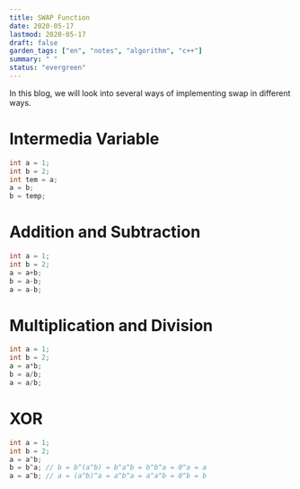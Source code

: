 ```yaml
---
title: SWAP Function
date: 2020-05-17
lastmod: 2020-05-17
draft: false
garden_tags: ["en", "notes", "algorithm", "c++"]
summary: " "
status: "evergreen"
---
```


In this blog, we will look into several ways of implementing swap in different ways.

# Intermedia Variable

```c++
int a = 1;
int b = 2;
int tem = a;
a = b;
b = temp;
```

# Addition and Subtraction

```C++
int a = 1;
int b = 2;
a = a+b;
b = a-b;
a = a-b;
```

# Multiplication and Division 

```C++
int a = 1;
int b = 2;
a = a*b;
b = a/b;
a = a/b;
```

# XOR

```C++
int a = 1; 
int b = 2;
a = a^b;
b = b^a; // b = b^(a^b) = b^a^b = b^b^a = 0^a = a
a = a^b; // a = (a^b)^a = a^b^a = a^a^b = 0^b = b
```



